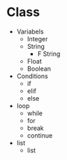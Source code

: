 # Class

- Variabels
    - Integer
    - String
        - F String 
    - Float
    - Boolean
- Conditions
    - if
    - elif
    - else
- loop
    - while
    - for
    - break
    - continue
- list
    - list
